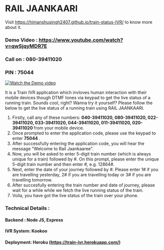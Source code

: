 # RAIL JAANKAARI

Visit https://himanshusingh2407.github.io/train-status-IVR/ to know more about it.
### Demo Video : https://www.youtube.com/watch?v=qwSjqyMDR7E
### Call on : <b>080-39411020</b>
### PIN : <b>75044</b>

[![Watch the Demo video](https://github.com/himanshusingh2407/train-status-IVR/blob/master/assets_files/img/Youtube.png)](https://www.youtube.com/watch?v=qwSjqyMDR7E)

It is a Train IVR application which invloves human interaction with their mobile devices though DTMF tones via keypad to get the live status of a running train.
Sounds cool, right? Wanna try it yourself? Please follow the below to get the live status of a running train using RAIL JAANKAARI.

1. Firstly, call any of these numbers: <b> 040-39411020, 080-39411020, 022-39411020, 033-39411020, 044-39411020, 011-39411020, 020-39411020 </b> from your mobile device.
2. Once prompted to enter the application code, please use the keypad to enter <b>75044 </b>.
3. After successfully entering the application code, you will hear the message "Welcome to Rail Jaankaaree".
4. Now, you will be asked to enter 5-digit train number (which is always unique for a train) followed by #. On this prompt, please enter the unique 5-digit train number and then enter #, e.g. 12864#.
5. Next, enter the date of your journey followed by #. Please enter 1# if you are travelling yesterday, 2# if you are travelling today or 3# if you are travelling tomorrow.
6. After succesfully entering the train number and date of journey, please wait for a while while we fetch the live running status of the train.
7. Voila, you have got the live status of the train over your phone.


### Technical Details :
#### Backend : Node JS, Express
#### IVR System: Kookoo
#### Deployment: Heroku (https://train-ivr.herokuapp.com/)
